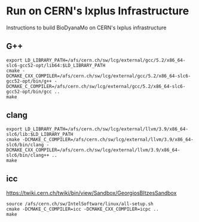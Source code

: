 # Run on CERN's lxplus Infrastructure

Instructions to build BioDyanaMo on CERN's lxplus infrastructure

## G++

```
export LD_LIBRARY_PATH=/afs/cern.ch/sw/lcg/external/gcc/5.2/x86_64-slc6-gcc52-opt/lib64:$LD_LIBRARY_PATH
cmake -DCMAKE_CXX_COMPILER=/afs/cern.ch/sw/lcg/external/gcc/5.2/x86_64-slc6-gcc52-opt/bin/g++ -DCMAKE_C_COMPILER=/afs/cern.ch/sw/lcg/external/gcc/5.2/x86_64-slc6-gcc52-opt/bin/gcc ..
make
```

## clang

```
export LD_LIBRARY_PATH=/afs/cern.ch/sw/lcg/external/llvm/3.9/x86_64-slc6/lib:$LD_LIBRARY_PATH
cmake -DCMAKE_C_COMPILER=/afs/cern.ch/sw/lcg/external/llvm/3.9/x86_64-slc6/bin/clang -DCMAKE_CXX_COMPILER=/afs/cern.ch/sw/lcg/external/llvm/3.9/x86_64-slc6/bin/clang++ ..
make
```

## icc
https://twiki.cern.ch/twiki/bin/view/Sandbox/GeorgiosBItzesSandbox
```
source /afs/cern.ch/sw/IntelSoftware/linux/all-setup.sh
cmake -DCMAKE_C_COMPILER=icc -DCMAKE_CXX_COMPILER=icpc ..
make
```
